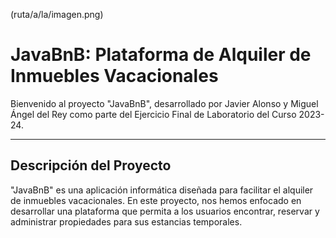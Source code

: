 (ruta/a/la/imagen.png)
# JavaBnB: Plataforma de Alquiler de Inmuebles Vacacionales

Bienvenido al proyecto "JavaBnB", desarrollado por Javier Alonso y Miguel Ángel del Rey como parte del Ejercicio Final de Laboratorio del Curso 2023-24.

---

## Descripción del Proyecto

"JavaBnB" es una aplicación informática diseñada para facilitar el alquiler de inmuebles vacacionales. En este proyecto, nos hemos enfocado en desarrollar una plataforma que permita a los usuarios encontrar, reservar y administrar propiedades para sus estancias temporales.

